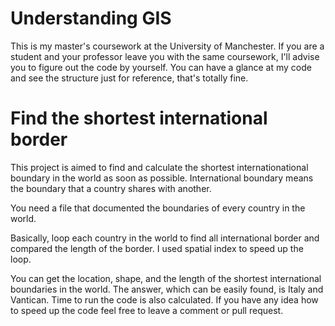 # Understanding GIS
This is my master's coursework at the University of Manchester. 
If you are a student and your professor leave you with the same coursework, I'll advise you to figure out the code by yourself.
You can have a glance at my code and see the structure just for reference, that's totally fine.
# Find the shortest international border
This project is aimed to find and calculate the shortest internationational boundary in the world as soon as possible.
International boundary means the boundary that a country shares with another.

You need a file that documented the boundaries of every country in the world.

Basically, loop each country in the world to find all international border and compared the length of the border. 
I used spatial index to speed up the loop.

You can get the location, shape, and the length of the shortest international boundaries in the world.
The answer, which can be easily found, is Italy and Vantican.
Time to run the code is also calculated.
If you have any idea how to speed up the code feel free to leave a comment or pull request.
